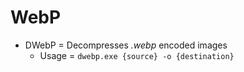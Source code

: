 # WebP

* DWebP = Decompresses _.webp_ encoded images
  * Usage = `dwebp.exe {source} -o {destination}`
